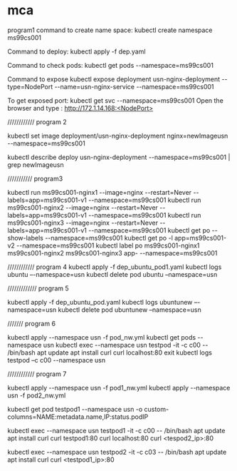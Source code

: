 # mca
program1
command to create name space:
kubectl create namespace ms99cs001

Command to deploy:
kubectl apply -f dep.yaml

Command to check pods:
kubectl get pods --namespace=ms99cs001

Command to expose
kubectl expose deployment usn-nginx-deployment --type=NodePort --name=usn-nginx-service --namespace=ms99cs001

To get exposed port:
kubectl get svc --namespace=ms99cs001
Open the browser and type :
 http://172.1.14.168:<NodePort>

 ////////////
 program 2

 kubectl set image deployment/usn-nginx-deployment nginx=newImageusn --namespace=ms99cs001

kubectl describe deploy usn-nginx-deployment --namespace=ms99cs001 | grep  newImageusn

///////////
program3 

kubectl run ms99cs001-nginx1 --image=nginx --restart=Never --labels=app=ms99cs001-v1 --namespace=ms99cs001
kubectl run ms99cs001-nginx2 --image=nginx --restart=Never --labels=app=ms99cs001-v1 --namespace=ms99cs001
kubectl run ms99cs001-nginx3 --image=nginx --restart=Never --labels=app=ms99cs001-v1 --namespace=ms99cs001
kubectl get po --show-labels  --namespace=ms99cs001
kubectl get po -l app=ms99cs001-v2 --namespace=ms99cs001
kubectl label po ms99cs001-nginx1 ms99cs001-nginx2 ms99cs001-nginx3 app- --namespace=ms99cs001

////////////
program 4
kubectl apply -f dep_ubuntu_pod1.yaml
kubectl logs ubuntu –-namespace=usn
kubectl delete pod ubuntu –namespace=usn

/////////////
program 5

kubectl apply -f dep_ubuntu_pod.yaml
kubectl logs ubuntunew –-namespace=usn
kubectl delete pod ubuntunew –namespace=usn

///////
program 6

kubectl apply --namespace usn -f pod_nw.yml 
kubectl get pods --namespace usn
kubectl exec --namespace usn testpod -it -c c00 -- /bin/bash
apt update
apt install curl
curl localhost:80
exit
kubectl logs testpod –c c00 --namespace usn

////////////
program 7

kubectl apply --namespace usn -f pod1_nw.yml
kubectl apply --namespace usn -f pod2_nw.yml

kubectl get pod testpod1 --namespace usn -o custom-columns=NAME:metadata.name,IP:status.podIP

kubectl exec --namespace usn testpod1 -it -c c00 -- /bin/bash
apt update
apt install curl
curl testpod1:80
curl localhost:80
curl <tespod2_ip>:80

kubectl exec --namespace usn testpod2 -it -c c03 -- /bin/bash
apt update
apt install curl
curl <testpod1_ip>:80
